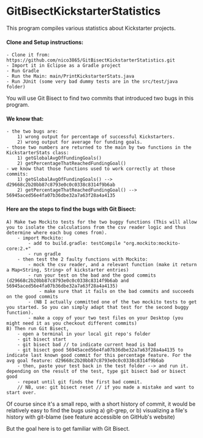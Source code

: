 # GitBisectKickstarterStatistics

This program compiles various statistics about Kickstarter projects.

#### Clone and Setup instructions:
	- Clone it from: https://github.com/nico3865/GitBisectKickstarterStatistics.git
	- Import it in Eclipse as a Gradle project
	- Run Gradle 
	- Run the Main: main/PrintKickstarterStats.java
	- Run JUnit (some very bad dummy tests are in the src/test/java folder) 

You will use Git Bisect to find two commits that introduced two bugs in this program.

#### We know that:
	- the two bugs are: 
		1) wrong output for percentage of successful Kickstarters.
		2) wrong output for average for funding goals.
	- those two numbers are returned to the main by two functions in the KickstarterStats class: 
		1) getGlobalAvgOfFundingGoals()
		2) getPercentageThatReachedFundingGoal() 
	- we know that those functions used to work correctly at those commits:
		1) getGlobalAvgOfFundingGoals() --> d29668c2b20bb87c8793e0c0c0338c8314f9b6ab
		2) getPercentageThatReachedFundingGoal() --> 56945aced56e4fa07b36dbe32a7a63f28a4a4135
 
#### Here are the steps to find the bugs with Git Bisect:
	A) Make two Mockito tests for the two buggy functions (This will allow you to isolate the calculations from the csv reader logic and thus determine where each bug comes from).
		- import Mockito:
			- add to build.gradle: testCompile "org.mockito:mockito-core:2.+"
			- run gradle
		- then test the 2 faulty functions with Mockito:
			- mock the csv reader, and a relevant function (make it return a Map<String, String> of kickstarter entries)
			- run your test on the bad and the good commits (d29668c2b20bb87c8793e0c0c0338c8314f9b6ab and 56945aced56e4fa07b36dbe32a7a63f28a4a4135)
				- make sure that it fails on the bad commits and succeeds on the good commits
			- (NB I actually committed one of the two mockito tests to get you started. So you can simply adapt that test for the second buggy function).  
			- make a copy of your two test files on your Desktop (you might need it as you checkout different commits)
	B) Then run Git Bisect, 
		- open a terminal in your local git repo's folder
		- git bisect start
		- git bisect bad // to indicate current head is bad
		- git bisect good 56945aced56e4fa07b36dbe32a7a63f28a4a4135 to indicate last known good commit for this percentage feature. For the avg goal feature: d29668c2b20bb87c8793e0c0c0338c8314f9b6ab
		- then, paste your test back in the test folder --> and run it. depending on the result of the test, type git bisect bad or bisect good
		- repeat until git finds the first bad commit.
		// NB, use: git bisect reset // if you made a mistake and want to start over.

Of course since it's a small repo, with a short history of commit, it would be relatively easy to find the bugs using 
	a) git-grep, or 
	b) visualizing a file's history with git-blame (see feature accessible on GitHub's website)

But the goal here is to get familiar with Git Bisect.
